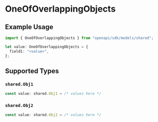 # OneOfOverlappingObjects

## Example Usage

```typescript
import { OneOfOverlappingObjects } from "openapi/sdk/models/shared";

let value: OneOfOverlappingObjects = {
  field1: "<value>",
};
```

## Supported Types

### `shared.Obj1`

```typescript
const value: shared.Obj1 = /* values here */
```

### `shared.Obj2`

```typescript
const value: shared.Obj2 = /* values here */
```

